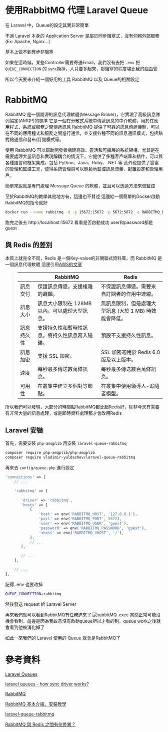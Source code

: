 # 使用RabbitMQ 代理 Laravel Queue

在 Laravel 中，Queue的設定其實非常簡單

不過 Laravel 本身的 Application Server 是屬於同步阻塞式，沒有仰賴外部服務(Ex: Apache, Nginx...)

基本上做不到異步非阻塞

如果在這時候，某些Controller需要寄送Email，我們沒有去把 `.env` 把 `QUEUE_CONNECTION` 的 `sync`換掉，人只要多起來，那阻塞的程度堪比我的腦血管

所以今天要來介紹一個好用的工具 RabbitMQ 以及 Queue的相關設定
<!--more-->


# RabbitMQ
RabbitMQ 是一個開源的訊息代理軟體(Message Broker)，它實現了高級訊息隊列協定(AMQP)的標準
它是一個在分散式系統中傳遞訊息的中介軟體，用於在應用程式、系統或服務之間傳遞訊息
RabbitMQ 提供了可靠的訊息傳遞機制，可以在不同的應用程式和服務之間進行通信，並支援各種不同的訊息通訊模式，包括點對點通信和發布/訂閱模式等。

使用 RabbitMQ 可以幫助開發者構建高效、靈活和可擴展的系統架構，尤其是在需要處理大量訊息和實現解耦合的情況下。它提供了多種客戶端庫和插件，可以與各種語言和框架集成，包括 Python、Java、Ruby、.NET 等
此外也提供了豐富的管理和監控工具，使得系統管理員可以輕鬆地監控訊息流量、配置設定和管理用戶。

簡單來說就是專門處理 Message Queue 的軟體，並且可以透過方法來做監控

至於RabbitMQ的教學其他地方有，這邊也不贅述
這邊給一個簡單的Docker啟動RabbitMQ的指令就好

```bash
docker run --name rabbitmq -d -p 15672:15672 -p 5672:5672 -e RABBITMQ_DEFAULT_USER=guest -e RABBITMQ_DEFAULT_PASS=guest rabbitmq:management
```
跑完之後去 http://localhost:15672 看看是否啟動成功
user和password都是 guest

## 與 Redis 的差別
本質上就完全不同，Redis 是一個Key-value的非關聯式資料庫，而 RabbitMQ 是一個訊息代理軟體
這邊引用[AWS的文章](https://aws.amazon.com/tw/compare/the-difference-between-rabbitmq-and-redis/)
>|          | RabbitMQ                                             | Redis                                                |
>|----------|------------------------------------------------------|------------------------------------------------------|
>| 訊息交付 | 保證訊息傳遞。支援複雜的邏輯。                       | 不保證訊息傳遞。需要來自訂閱者的作用中連線。        |
>| 訊息大小 | 訊息大小限制在 128MB 以內。可以處理大型訊息。         | 無訊息限制，但是處理大型訊息 (大於 1 MB) 時效能會降低。|
>| 訊息持久性 | 支援持久性和暫時性訊息。將持久性訊息寫入磁碟。        | 預設不支援持久性訊息。                                |
>| 訊息加密 | 支援 SSL 加密。                                        | SSL 加密適用於 Redis 6.0 版及以上版本。               |
>| 速度     | 每秒最多傳送數萬條訊息。                             | 每秒最多傳送數百萬條訊息。                           |
>| 可用性   | 在叢集中建立多個對等節點。                           | 在叢集中使用領導人-追隨者模型。                       |

所以我們可以發現，大部分的時間點RabbitMQ都比起Redis好，除非今天有需要有非常大量的訊息處理，或是即時資料處理那才會改用Redis

## Laravel 安裝

首先，需要安裝 `php-amqplib` 再安裝 `laravel-queue-rabbitmq`
```bash
composer require php-amqplib/php-amqplib
composer require vladimir-yuldashev/laravel-queue-rabbitmq
```

再來去 `config/queue.php` 進行設定
```php
'connections' => [
    // ...

    'rabbitmq' => [
    
       'driver' => 'rabbitmq',
       'hosts' => [
           [
               'host' => env('RABBITMQ_HOST', '127.0.0.1'),
               'port' => env('RABBITMQ_PORT', 5672),
               'user' => env('RABBITMQ_USER', 'guest'),
               'password' => env('RABBITMQ_PASSWORD', 'guest'),
               'vhost' => env('RABBITMQ_VHOST', '/'),
           ],
           // ...
       ],

       // ...
    ],

    // ...    
],
```

記得 .env 也要改掉

```sh
QUEUE_CONNECTION=rabbitmq
```

然後發送 request 給 Laravel Server

再來我們就可以看到RabbitMQ有任務進來了
![rabbitMQ-exec](rabbitMQ-exec.png)
當然正常可能沒機會看到，這邊是因為我故意沒有啟動queue所以才看的到，queue work之後就會看到他被消化掉了

如此一來我們的 Laravel 使用的 Queue 就會是RabbitMQ了


# 參考資料
[Laravel Queues](https://laravel.com/docs/10.x/queues)

[laravel queues - how sync driver works?](https://stackoverflow.com/questions/43467680/laravel-queues-how-sync-driver-works-does-it-executes-in-a-separate-process-t)

[RabbitMQ](https://en.wikipedia.org/wiki/RabbitMQ)

[RabbitMQ 基本介紹、安裝教學](https://kucw.github.io/blog/2020/11/rabbitmq/)

[laravel-queue-rabbitmq](https://github.com/vyuldashev/laravel-queue-rabbitmq)

[RabbitMQ 與 Redis 之間有何差異？](https://aws.amazon.com/tw/compare/the-difference-between-rabbitmq-and-redis/)
